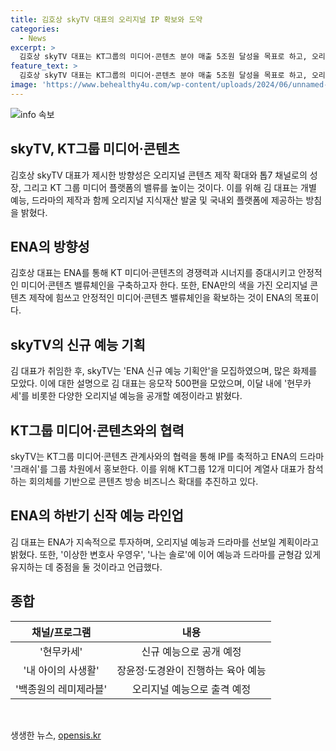 ```yaml
---
title: 김호상 skyTV 대표의 오리지널 IP 확보와 도약
categories:
  - News
excerpt: >
  김호상 skyTV 대표는 KT그룹의 미디어·콘텐츠 분야 매출 5조원 달성을 목표로 하고, 오리지널 콘텐츠 제작 확대와 톱7 채널로의 성장을 계획 중이다. 김 대표는 예능 PD 경험을 바탕으로 ENA의 발전 방향을 명확히 하고, 오리지널 IP를 발굴해 KT그룹 내·외에서 활용하며 체질 개선에 주력할 것을 밝히고 있다. 이를 위해 ENA 신규 예능 기획안을 모집하고, 제휴·협력을 통해 IP를 축적할 계획이다. 또한, 톱7 채널 도약을 위해 젊고 활기찬 예능과 드라마를 선보일 것으로 예고했다.
feature_text: >
  김호상 skyTV 대표는 KT그룹의 미디어·콘텐츠 분야 매출 5조원 달성을 목표로 하고, 오리지널 콘텐츠 제작 확대와 톱7 채널로의 성장을 계획 중이다. 김 대표는 예능 PD 경험을 바탕으로 ENA의 발전 방향을 명확히 하고, 오리지널 IP를 발굴해 KT그룹 내·외에서 활용하며 체질 개선에 주력할 것을 밝히고 있다. 이를 위해 ENA 신규 예능 기획안을 모집하고, 제휴·협력을 통해 IP를 축적할 계획이다. 또한, 톱7 채널 도약을 위해 젊고 활기찬 예능과 드라마를 선보일 것으로 예고했다.
image: 'https://www.behealthy4u.com/wp-content/uploads/2024/06/unnamed-file.png'
---
```


<p><img src="https://www.behealthy4u.com/wp-content/uploads/2024/06/unnamed-file.png" alt="info 속보" /></p>

<h2 data-ke-size="size26">skyTV, KT그룹 미디어·콘텐츠</h2>

<p data-ke-size="size16">김호상 skyTV 대표가 제시한 방향성은 오리지널 콘텐츠 제작 확대와 톱7 채널로의 성장, 그리고 KT 그룹 미디어 플랫폼의 밸류를 높이는 것이다. 이를 위해 김 대표는 개별 예능, 드라마의 제작과 함께 오리지널 지식재산 발굴 및 국내외 플랫폼에 제공하는 방침을 밝혔다.</p>

<h2 data-ke-size="size26">ENA의 방향성</h2>

<p data-ke-size="size16">김호상 대표는 ENA를 통해 KT 미디어·콘텐츠의 경쟁력과 시너지를 증대시키고 안정적인 미디어·콘텐츠 밸류체인을 구축하고자 한다. 또한, ENA만의 색을 가진 오리지널 콘텐츠 제작에 힘쓰고 안정적인 미디어·콘텐츠 밸류체인을 확보하는 것이 ENA의 목표이다.</p>

<h2 data-ke-size="size26">skyTV의 신규 예능 기획</h2>

<p data-ke-size="size16">김 대표가 취임한 후, skyTV는 'ENA 신규 예능 기획안'을 모집하였으며, 많은 화제를 모았다. 이에 대한 설명으로 김 대표는 응모작 500편을 모았으며, 이달 내에 '현무카세'를 비롯한 다양한 오리지널 예능을 공개할 예정이라고 밝혔다.</p>

<h2 data-ke-size="size26">KT그룹 미디어·콘텐츠와의 협력</h2>

<p data-ke-size="size16">skyTV는 KT그룹 미디어·콘텐츠 관계사와의 협력을 통해 IP를 축적하고 ENA의 드라마 '크래쉬'를 그룹 차원에서 홍보한다. 이를 위해 KT그룹 12개 미디어 계열사 대표가 참석하는 회의체를 기반으로 콘텐츠 방송 비즈니스 확대를 추진하고 있다.</p>

<h2 data-ke-size="size26">ENA의 하반기 신작 예능 라인업</h2>

<p data-ke-size="size16">김 대표는 ENA가 지속적으로 투자하며, 오리지널 예능과 드라마를 선보일 계획이라고 밝혔다. 또한, '이상한 변호사 우영우', '나는 솔로'에 이어 예능과 드라마를 균형감 있게 유지하는 데 중점을 둘 것이라고 언급했다.</p>

<h2 data-ke-size="size26">종합</h2>

<table>
  <thead>
    <tr>
      <th style="text-align: center;">채널/프로그램</th>
      <th style="text-align: center;">내용</th>
    </tr>
  </thead>
  <tbody>
    <tr>
      <td style="text-align: center;">'현무카세'</td>
      <td style="text-align: center;">신규 예능으로 공개 예정</td>
    </tr>
    <tr>
      <td style="text-align: center;">'내 아이의 사생활'</td>
      <td style="text-align: center;">장윤정·도경완이 진행하는 육아 예능</td>
    </tr>
    <tr>
      <td style="text-align: center;">'백종원의 레미제라블'</td>
      <td style="text-align: center;">오리지널 예능으로 출격 예정</td>
    </tr>
  </tbody>
</table>

<p data-ke-size="size16">&nbsp;</p>
생생한 뉴스, <a href="https://opensis.kr" rel="dofollow">opensis.kr</a>


